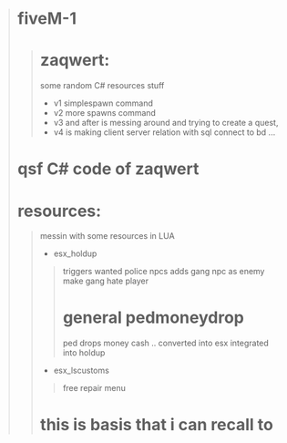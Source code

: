 ># fiveM-1
>># zaqwert:
>> some random C# resources stuff
>> - v1 simplespawn command
>> - v2 more spawns command
>> - v3 and after is messing around and trying to create a quest,
>> - v4 is making client server relation with sql connect to bd ...       
># qsf C# code of zaqwert
># resources:
>> messin with some resources in LUA
>>  -  esx_holdup 
>>> triggers wanted police npcs
>>> adds gang npc as enemy
>>> make gang hate player
>>> # general pedmoneydrop
>>> ped drops money cash .. 
>>> converted into esx integrated into holdup
>> - esx_lscustoms
>>> free repair menu
>> # this is basis that i can recall to
